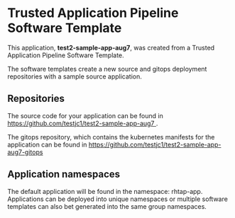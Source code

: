 # Trusted Application Pipeline Software Template

This application, **test2-sample-app-aug7**, was created from a Trusted Application Pipeline Software Template.

The software templates create a new source and gitops deployment repositories with a sample source application. 

## Repositories

The source code for your application can be found in [https://github.com/testjc1/test2-sample-app-aug7 ](https://github.com/testjc1/test2-sample-app-aug7 ).
 
The gitops repository, which contains the kubernetes manifests for the application can be found in 
[https://github.com/testjc1/test2-sample-app-aug7-gitops ](https://github.com/testjc1/test2-sample-app-aug7-gitops ) 

## Application namespaces 

The default application will be found in the namespace: rhtap-app. Applications can be deployed into unique namespaces or multiple software templates can also bet generated into the same group namespaces.  